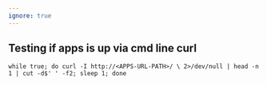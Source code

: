```yaml
---
ignore: true
---
```

## Testing if apps is up via cmd line curl

```
while true; do curl -I http://<APPS-URL-PATH>/ \ 2>/dev/null | head -n 1 | cut -d$' ' -f2; sleep 1; done
```
